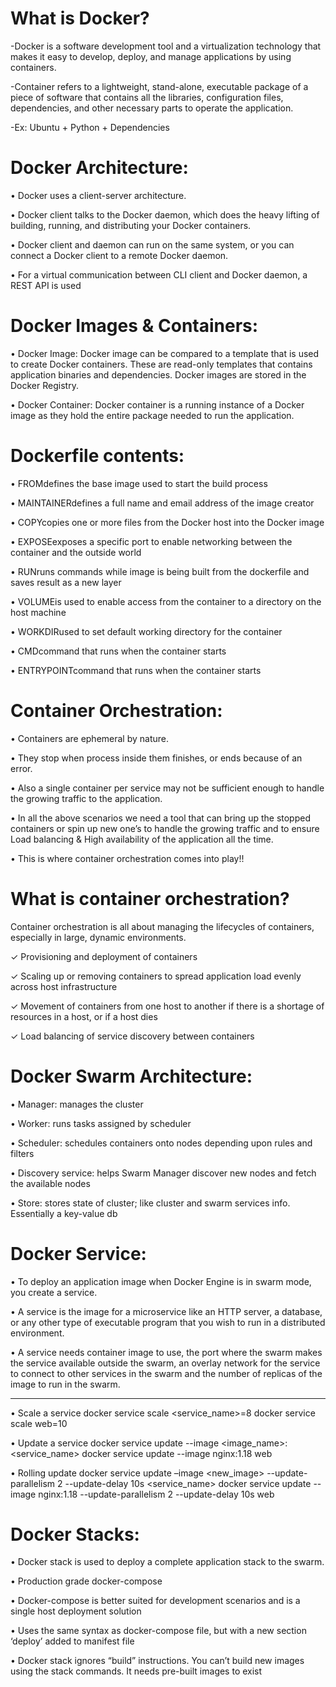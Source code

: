 # What is Docker?

-Docker is a software development tool and a virtualization technology that makes it 
easy to develop, deploy, and manage applications by using containers.

-Container refers to a lightweight, stand-alone, executable package of a piece of 
software that contains all the libraries, configuration files, dependencies, and other 
necessary parts to operate the application.

-Ex: Ubuntu + Python + Dependencies

# Docker Architecture:

• Docker uses a client-server architecture. 

• Docker client talks to the Docker daemon, which does the heavy lifting of building, 
running, and distributing your Docker containers. 

• Docker client and daemon can run on the same system, or you can connect a Docker 
client to a remote Docker daemon. 

• For a virtual communication between CLI client and Docker daemon, a REST API is used

# Docker Images & Containers:

• Docker Image: Docker image can be compared to a template that is used to 
create Docker containers. These are read-only templates that contains application 
binaries and dependencies. Docker images are stored in the Docker Registry. 

• Docker Container: Docker container is a running instance of a Docker image as 
they hold the entire package needed to run the application.

# Dockerfile contents:

 • FROMdefines the base image used to start the build process
 
 • MAINTAINERdefines a full name and email address of the image creator
 
 • COPYcopies one or more files from the Docker host into the Docker image
 
 • EXPOSEexposes a specific port to enable networking between the container and the outside 
   world
   
 • RUNruns commands while image is being built from the dockerfile and saves result as a new 
   layer
   
 • VOLUMEis used to enable access from the container to a directory on the host machine
 
 • WORKDIRused to set default working directory for the container
 
 • CMDcommand that runs when the container starts
 
 • ENTRYPOINTcommand that runs when the container starts

 # Container Orchestration:
 
 • Containers are ephemeral by nature.
 
 • They stop when process inside them finishes, or ends because of an error.
 
 • Also a single container per service may not be sufficient enough to handle the growing traffic to the application.
 
 • In all the above scenarios we need a tool that can bring up the stopped containers or spin up new 
   one’s to handle the growing traffic and to ensure Load balancing & High availability of the application all the time.
   
 • This is where container orchestration comes into play!!

 # What is container orchestration?
 
Container orchestration is all about managing the lifecycles of containers, especially in large, dynamic 
environments. 

✓ Provisioning and deployment of containers

✓ Scaling up or removing containers to spread application load evenly across host infrastructure

✓ Movement of containers from one host to another if there is a shortage of resources in a host, or if a host dies

✓ Load balancing of service discovery between containers

# Docker Swarm Architecture:

 • Manager: manages the cluster
 
 • Worker:  runs tasks assigned by scheduler
 
 • Scheduler: schedules containers onto nodes depending upon rules and filters
 
 • Discovery service: helps Swarm Manager discover new nodes and fetch the available nodes
 
 • Store: stores state of cluster; like cluster and swarm services info. Essentially a key-value db

# Docker Service:
 
• To deploy an application image when Docker Engine is in swarm mode, you create a service. 

• A service is the image for a microservice like an HTTP server, a database, or any other type of 
  executable program that you wish to run in a distributed environment.
  
• A service needs container image to use, the port where the swarm makes the service available 
  outside the swarm, an overlay network for the service to connect to other services in the 
  swarm and the number of replicas of the image to run in the swarm.
****
• Scale a service
 docker service scale <service_name>=8
 docker service scale web=10
 
• Update a service
 docker service update --image <image_name>:<version> <service_name>
 docker service update --image nginx:1.18 web
 
• Rolling update
 docker service update –image <new_image> --update-parallelism 2 --update-delay 10s 
<service_name>
 docker service update --image nginx:1.18 --update-parallelism 2 --update-delay 10s web

# Docker Stacks:
 
 • Docker stack is used to deploy a complete application stack to the swarm.
 
 • Production grade docker-compose

 • Docker-compose is better suited for development scenarios and is a single host 
   deployment solution
   
 • Uses the same syntax as docker-compose file, but with a new section ‘deploy’ added 
   to manifest file
   
 • Docker stack ignores “build” instructions. You can’t build new images using the stack 
   commands. It needs pre-built images to exist






